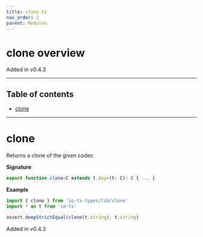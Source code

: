 ```yaml
---
title: clone.ts
nav_order: 2
parent: Modules
---
```


# clone overview

Added in v0.4.3

---

<h2 class="text-delta">Table of contents</h2>

- [clone](#clone)

---

# clone

Returns a clone of the given codec

**Signature**

```ts
export function clone<C extends t.Any>(t: C): C { ... }
```

**Example**

```ts
import { clone } from 'io-ts-types/lib/clone'
import * as t from 'io-ts'

assert.deepStrictEqual(clone(t.string), t.string)
```

Added in v0.4.3
